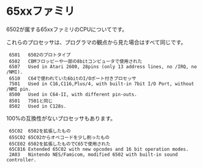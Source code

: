 # 65xxファミリ

6502が属する65xxファミリのCPUについてです。

これらのプロセッサは、プログラマの観点から見た場合はすべて同じです。

```
 6501   6502のプロトタイプ
 6502   CBMフロッピーや一部の8bitコンピュータで使用された
 6507   Used in Atari 2600, 28pins (only 13 address lines, no /IRQ, no /NMI).
 6510   C64で使われていた6bitのI/Oポート付きプロセッサ
 7501   Used in C16,C116,Plus/4, with built-in 7bit I/O Port, without /NMI pin.
 8500   Used in C64-II, with different pin-outs.
 8501   7501と同じ
 8502   Used in C128s.
```

100%の互換性がないプロセッサもあります。

```
 65C02  6502を拡張したもの
 65SC02 65C02からオペコードを少し削ったもの
 65CE02 6502を拡張したものでC65で使用された
 65C816 Extended 65C02 with new opcodes and 16 bit operation modes.
 2A03   Nintendo NES/Famicom, modified 6502 with built-in sound controller.
```
